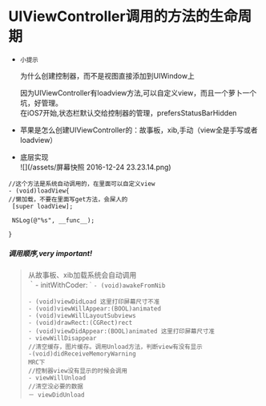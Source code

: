 # UIViewController调用的方法的生命周期

* `小提示`

  为什么创建控制器，而不是视图直接添加到UIWindow上

  因为UIViewController有loadview方法,可以自定义view，而且一个萝卜一个坑，好管理。  
  在iOS7开始,状态栏默认交给控制器的管理，prefersStatusBarHidden

* 苹果是怎么创建UIViewController的：故事板，xib,手动（view全是手写或者loadview）

* 底层实现  
  ![](/assets/屏幕快照 2016-12-24 23.23.14.png)

```
//这个方法是系统自动调用的，在里面可以自定义view
- (void)loadView{
//懒加载，不要在里面写get方法，会屎人的
 [super loadView];

 NSLog(@"%s", __func__);

}
```

##### 调用顺序,very important!

> 从故事板、xib加载系统会自动调用  
> ｀- initWithCoder:`｀- (void)awakeFromNib`
>
> ```
> - (void)viewDidLoad 这里打印屏幕尺寸不准
> - (void)viewWillAppear:(BOOL)animated
> - (void)viewWillLayoutSubviews
> - (void)drawRect:(CGRect)rect 
> - (void)viewDidAppear:(BOOL)animated 这里打印屏幕尺寸准
> - viewWillDisappear
> //清空缓存，图片缓存。调用Unload方法，判断view有没有显示
> -(void)didReceiveMemoryWarning
> MRC下
> //控制器view没有显示的时候会调用
> - viewWillUnload
> //清空没必要的数据
> － viewDidUnload
> ```



